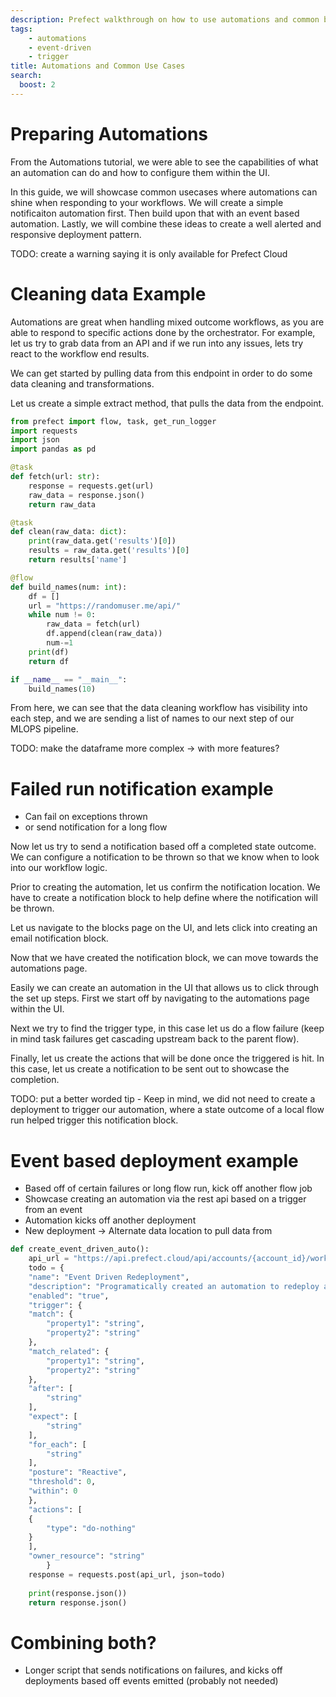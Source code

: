 ```yaml
---
description: Prefect walkthrough on how to use automations and common best practices 
tags:
    - automations
    - event-driven
    - trigger
title: Automations and Common Use Cases
search:
  boost: 2
---
```


# Preparing Automations

From the Automations tutorial, we were able to see the capabilities of what an automation can do and how to configure them within the UI. 

In this guide, we will showcase common usecases where automations can shine when responding to your workflows. We will create a simple notificaiton automation first. Then build upon that with an event based automation. Lastly, we will combine these ideas to create a well alerted and responsive deployment pattern. 

TODO: create a warning saying it is only available for Prefect Cloud

# Cleaning data Example
Automations are great when handling mixed outcome workflows, as you are able to respond to specific actions done by the orchestrator. 
For example, let us try to grab data from an API and if we run into any issues, lets try react to the workflow end results. 

We can get started by pulling data from this endpoint in order to do some data cleaning and transformations. 

Let us create a simple extract method, that pulls the data from the endpoint. 

```python
from prefect import flow, task, get_run_logger
import requests
import json
import pandas as pd

@task
def fetch(url: str):
    response = requests.get(url)
    raw_data = response.json()
    return raw_data

@task
def clean(raw_data: dict):
    print(raw_data.get('results')[0])
    results = raw_data.get('results')[0]
    return results['name']

@flow
def build_names(num: int):
    df = []
    url = "https://randomuser.me/api/"
    while num != 0:
        raw_data = fetch(url)
        df.append(clean(raw_data))
        num-=1
    print(df)
    return df

if __name__ == "__main__":
    build_names(10)
```

From here, we can see that the data cleaning workflow has visibility into each step, and we are sending a list of names to our next step of our MLOPS pipeline.

TODO: make the dataframe more complex -> with more features?

# Failed run notification example
- Can fail on exceptions thrown
- or send notification for a long flow 

Now let us try to send a notification based off a completed state outcome. We can configure a notification to be thrown so that we know when to look into our workflow logic. 

Prior to creating the automation, let us confirm the notification location. We have to create a notification block to help define where the notification will be thrown. 

Let us navigate to the blocks page on the UI, and lets click into creating an email notification block. 

Now that we have created the notification block, we can move towards the automations page. 

Easily we can create an automation in the UI that allows us to click through the set up steps. First we start off by navigating to the automations page within the UI. 

Next we try to find the trigger type, in this case let us do a flow failure (keep in mind task failures get cascading upstream back to the parent flow). 

Finally, let us create the actions that will be done once the triggered is hit. In this case, let us create a notification to be sent out to showcase the completion. 

TODO: put a better worded tip - 
Keep in mind, we did not need to create a deployment to trigger our automation, where a state outcome of a local flow run helped trigger this notification block.  

# Event based deployment example 
- Based off of certain failures or long flow run, kick off another flow job 
- Showcase creating an automation via the rest api based on a trigger from an event
- Automation kicks off another deployment
- New deployment -> Alternate data location to pull data from

```python
def create_event_driven_auto():
    api_url = "https://api.prefect.cloud/api/accounts/{account_id}/workspaces/{workspace_id}/automations/"
    todo = {
    "name": "Event Driven Redeployment",
    "description": "Programatically created an automation to redeploy a flow based on an flow cancelled event",
    "enabled": "true",
    "trigger": {
    "match": {
        "property1": "string",
        "property2": "string"
    },
    "match_related": {
        "property1": "string",
        "property2": "string"
    },
    "after": [
        "string"
    ],
    "expect": [
        "string"
    ],
    "for_each": [
        "string"
    ],
    "posture": "Reactive",
    "threshold": 0,
    "within": 0
    },
    "actions": [
    {
        "type": "do-nothing"
    }
    ],
    "owner_resource": "string"
        }
    response = requests.post(api_url, json=todo)
    
    print(response.json())
    return response.json()
```



# Combining both? 
- Longer script that sends notifications on failures, and kicks off deployments based off events emitted (probably not needed)